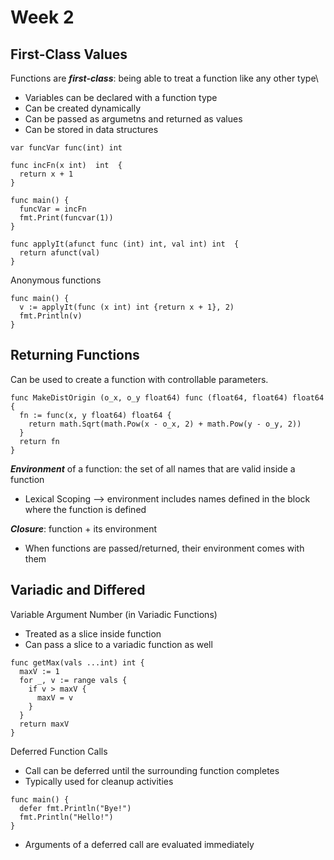 # Week 2

## First-Class Values

Functions are **_first-class_**: being able to treat a function like any other type\

- Variables can be declared with a function type
- Can be created dynamically
- Can be passed as argumetns and returned as values
- Can be stored in data structures

```
var funcVar func(int) int

func incFn(x int)  int  {
  return x + 1
}

func main() {
  funcVar = incFn
  fmt.Print(funcvar(1))
}
```

```
func applyIt(afunct func (int) int, val int) int  {
  return afunct(val)
}
```

Anonymous functions

```
func main() {
  v := applyIt(func (x int) int {return x + 1}, 2)
  fmt.Println(v)
}
```

## Returning Functions

Can be used to create a function with controllable parameters.

```
func MakeDistOrigin (o_x, o_y float64) func (float64, float64) float64 {
  fn := func(x, y float64) float64 {
    return math.Sqrt(math.Pow(x - o_x, 2) + math.Pow(y - o_y, 2))
  }
  return fn
}
```

**_Environment_** of a function: the set of all names that are valid inside a function

- Lexical Scoping --> environment includes names defined in the block where the function is defined

**_Closure_**: function + its environment

- When functions are passed/returned, their environment comes with them

## Variadic and Differed

Variable Argument Number (in Variadic Functions)

- Treated as a slice inside function
- Can pass a slice to a variadic function as well

```
func getMax(vals ...int) int {
  maxV := 1
  for _, v := range vals {
    if v > maxV {
      maxV = v
    }
  }
  return maxV
}
```

Deferred Function Calls

- Call can be deferred until the surrounding function completes
- Typically used for cleanup activities

```
func main() {
  defer fmt.Println("Bye!")
  fmt.Println("Hello!")
}
```

- Arguments of a deferred call are evaluated immediately
